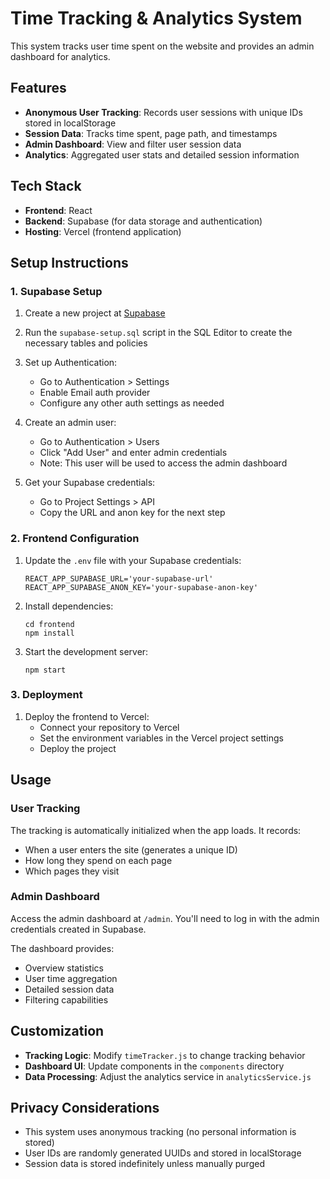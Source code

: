 # Time Tracking & Analytics System

This system tracks user time spent on the website and provides an admin dashboard for analytics.

## Features

- **Anonymous User Tracking**: Records user sessions with unique IDs stored in localStorage
- **Session Data**: Tracks time spent, page path, and timestamps
- **Admin Dashboard**: View and filter user session data
- **Analytics**: Aggregated user stats and detailed session information

## Tech Stack

- **Frontend**: React
- **Backend**: Supabase (for data storage and authentication)
- **Hosting**: Vercel (frontend application)

## Setup Instructions

### 1. Supabase Setup

1. Create a new project at [Supabase](https://app.supabase.com/)
2. Run the `supabase-setup.sql` script in the SQL Editor to create the necessary tables and policies
3. Set up Authentication:
   - Go to Authentication > Settings
   - Enable Email auth provider
   - Configure any other auth settings as needed

4. Create an admin user:
   - Go to Authentication > Users
   - Click "Add User" and enter admin credentials
   - Note: This user will be used to access the admin dashboard

5. Get your Supabase credentials:
   - Go to Project Settings > API
   - Copy the URL and anon key for the next step

### 2. Frontend Configuration

1. Update the `.env` file with your Supabase credentials:
   ```
   REACT_APP_SUPABASE_URL='your-supabase-url'
   REACT_APP_SUPABASE_ANON_KEY='your-supabase-anon-key'
   ```

2. Install dependencies:
   ```
   cd frontend
   npm install
   ```

3. Start the development server:
   ```
   npm start
   ```

### 3. Deployment

1. Deploy the frontend to Vercel:
   - Connect your repository to Vercel
   - Set the environment variables in the Vercel project settings
   - Deploy the project

## Usage

### User Tracking

The tracking is automatically initialized when the app loads. It records:
- When a user enters the site (generates a unique ID)
- How long they spend on each page
- Which pages they visit

### Admin Dashboard

Access the admin dashboard at `/admin`. You'll need to log in with the admin credentials created in Supabase.

The dashboard provides:
- Overview statistics
- User time aggregation
- Detailed session data
- Filtering capabilities

## Customization

- **Tracking Logic**: Modify `timeTracker.js` to change tracking behavior
- **Dashboard UI**: Update components in the `components` directory
- **Data Processing**: Adjust the analytics service in `analyticsService.js`

## Privacy Considerations

- This system uses anonymous tracking (no personal information is stored)
- User IDs are randomly generated UUIDs and stored in localStorage
- Session data is stored indefinitely unless manually purged 